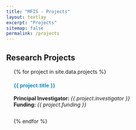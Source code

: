 ```yaml
---
title: "MFIS - Projects"
layout: textlay
excerpt: "Projects"
sitemap: false
permalink: /projects
---
```


## **Research Projects**

<div style="padding-left: 20px;">

{% for project in site.data.projects %}

<div class="row">

<div class="col-sm-10 clearfix">
  <h4 style="color:#158CBA"> {{ project.title }} </h4>
  <b>Principal Investigator: </b><i>{{ project.investigator }}<br></i>
  <b>Funding: </b><i>{{ project.funding }}<br></i>
  <ul style="overflow: hidden">
  </ul>
</div>


</div>

{% endfor %}

</div>